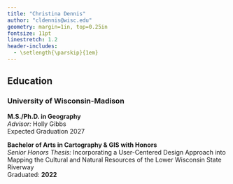 ```yaml
---
title: "Christina Dennis"
author: "cldennis@wisc.edu"
geometry: margin=1in, top=0.25in
fontsize: 11pt
linestretch: 1.2
header-includes:
  - \setlength{\parskip}{1em}
---
```

## Education

### University of Wisconsin-Madison

**M.S./Ph.D. in Geography**  
*Advisor:* Holly Gibbs  
Expected Graduation 2027

**Bachelor of Arts in Cartography & GIS with Honors**  
*Senior Honors Thesis:* Incorporating a User-Centered Design Approach into Mapping the Cultural and Natural Resources of the Lower Wisconsin State Riverway  
Graduated: **2022**
